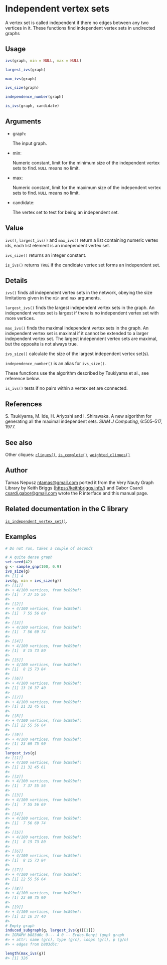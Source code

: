 # Independent vertex sets

A vertex set is called independent if there no edges between any two
vertices in it. These functions find independent vertex sets in
undirected graphs

## Usage

``` r
ivs(graph, min = NULL, max = NULL)

largest_ivs(graph)

max_ivs(graph)

ivs_size(graph)

independence_number(graph)

is_ivs(graph, candidate)
```

## Arguments

- graph:

  The input graph.

- min:

  Numeric constant, limit for the minimum size of the independent vertex
  sets to find. `NULL` means no limit.

- max:

  Numeric constant, limit for the maximum size of the independent vertex
  sets to find. `NULL` means no limit.

- candidate:

  The vertex set to test for being an independent set.

## Value

`ivs()`, `largest_ivs()` and `max_ivs()` return a list containing
numeric vertex ids, each list element is an independent vertex set.

`ivs_size()` returns an integer constant.

`is_ivs()` returns `TRUE` if the candidate vertex set forms an
independent set.

## Details

`ivs()` finds all independent vertex sets in the network, obeying the
size limitations given in the `min` and `max` arguments.

`largest_ivs()` finds the largest independent vertex sets in the graph.
An independent vertex set is largest if there is no independent vertex
set with more vertices.

`max_ivs()` finds the maximal independent vertex sets in the graph. An
independent vertex set is maximal if it cannot be extended to a larger
independent vertex set. The largest independent vertex sets are maximal,
but the opposite is not always true.

`ivs_size()` calculate the size of the largest independent vertex
set(s).

`independence_number()` is an alias for `ivs_size()`.

These functions use the algorithm described by Tsukiyama et al., see
reference below.

`is_ivs()` tests if no pairs within a vertex set are connected.

## References

S. Tsukiyama, M. Ide, H. Ariyoshi and I. Shirawaka. A new algorithm for
generating all the maximal independent sets. *SIAM J Computing*,
6:505–517, 1977.

## See also

Other cliques: [`cliques()`](https://r.igraph.org/reference/cliques.md),
[`is_complete()`](https://r.igraph.org/reference/is_complete.md),
[`weighted_cliques()`](https://r.igraph.org/reference/weighted_cliques.md)

## Author

Tamas Nepusz <ntamas@gmail.com> ported it from the Very Nauty Graph
Library by Keith Briggs (<https://keithbriggs.info/>) and Gabor Csardi
<csardi.gabor@gmail.com> wrote the R interface and this manual page.

## Related documentation in the C library

[`is_independent_vertex_set()`](https://igraph.org/c/html/latest/igraph-Cliques.html#igraph_is_independent_vertex_set).

## Examples

``` r
# Do not run, takes a couple of seconds

# A quite dense graph
set.seed(42)
g <- sample_gnp(100, 0.9)
ivs_size(g)
#> [1] 4
ivs(g, min = ivs_size(g))
#> [[1]]
#> + 4/100 vertices, from bc89bef:
#> [1]  7 37 55 56
#> 
#> [[2]]
#> + 4/100 vertices, from bc89bef:
#> [1]  7 55 56 69
#> 
#> [[3]]
#> + 4/100 vertices, from bc89bef:
#> [1]  7 56 69 74
#> 
#> [[4]]
#> + 4/100 vertices, from bc89bef:
#> [1]  8 15 73 80
#> 
#> [[5]]
#> + 4/100 vertices, from bc89bef:
#> [1]  8 15 73 84
#> 
#> [[6]]
#> + 4/100 vertices, from bc89bef:
#> [1] 13 16 37 40
#> 
#> [[7]]
#> + 4/100 vertices, from bc89bef:
#> [1] 21 32 45 61
#> 
#> [[8]]
#> + 4/100 vertices, from bc89bef:
#> [1] 22 55 56 64
#> 
#> [[9]]
#> + 4/100 vertices, from bc89bef:
#> [1] 23 69 75 90
#> 
largest_ivs(g)
#> [[1]]
#> + 4/100 vertices, from bc89bef:
#> [1] 21 32 45 61
#> 
#> [[2]]
#> + 4/100 vertices, from bc89bef:
#> [1]  7 37 55 56
#> 
#> [[3]]
#> + 4/100 vertices, from bc89bef:
#> [1]  7 55 56 69
#> 
#> [[4]]
#> + 4/100 vertices, from bc89bef:
#> [1]  7 56 69 74
#> 
#> [[5]]
#> + 4/100 vertices, from bc89bef:
#> [1]  8 15 73 80
#> 
#> [[6]]
#> + 4/100 vertices, from bc89bef:
#> [1]  8 15 73 84
#> 
#> [[7]]
#> + 4/100 vertices, from bc89bef:
#> [1] 22 55 56 64
#> 
#> [[8]]
#> + 4/100 vertices, from bc89bef:
#> [1] 23 69 75 90
#> 
#> [[9]]
#> + 4/100 vertices, from bc89bef:
#> [1] 13 16 37 40
#> 
# Empty graph
induced_subgraph(g, largest_ivs(g)[[1]])
#> IGRAPH b883d6c U--- 4 0 -- Erdos-Renyi (gnp) graph
#> + attr: name (g/c), type (g/c), loops (g/l), p (g/n)
#> + edges from b883d6c:

length(max_ivs(g))
#> [1] 326
```
